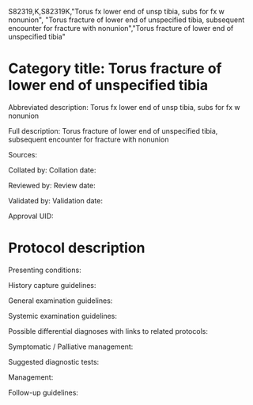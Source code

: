 S82319,K,S82319K,"Torus fx lower end of unsp tibia, subs for fx w nonunion", "Torus fracture of lower end of unspecified tibia, subsequent encounter for fracture with nonunion","Torus fracture of lower end of unspecified tibia"
# Category title: Torus fracture of lower end of unspecified tibia

Abbreviated description: Torus fx lower end of unsp tibia, subs for fx w nonunion

Full description: Torus fracture of lower end of unspecified tibia, subsequent encounter for fracture with nonunion

Sources:

Collated by:
Collation date:

Reviewed by:
Review date:

Validated by:
Validation date:

Approval UID:

# Protocol description

Presenting conditions:

History capture guidelines:

General examination guidelines:

Systemic examination guidelines:

Possible differential diagnoses with links to related protocols:

Symptomatic / Palliative management:

Suggested diagnostic tests:

Management:

Follow-up guidelines:
